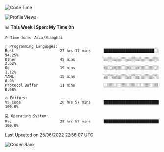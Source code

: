 <!--START_SECTION:waka-->
![Code Time](http://img.shields.io/badge/Code%20Time-1%2C440%20hrs%2045%20mins-blue)

![Profile Views](http://img.shields.io/badge/Profile%20Views-21-blue)

📊 **This Week I Spent My Time On** 

```text
⌚︎ Time Zone: Asia/Shanghai

💬 Programming Languages: 
Rust                     27 hrs 17 mins      ███████████████████████░░   94.25% 
Other                    45 mins             ░░░░░░░░░░░░░░░░░░░░░░░░░   2.62% 
Go                       19 mins             ░░░░░░░░░░░░░░░░░░░░░░░░░   1.12% 
YAML                     15 mins             ░░░░░░░░░░░░░░░░░░░░░░░░░   0.9% 
Protocol Buffer          11 mins             ░░░░░░░░░░░░░░░░░░░░░░░░░   0.68%

🔥 Editors: 
VS Code                  28 hrs 57 mins      █████████████████████████   100.0%

💻 Operating System: 
Mac                      28 hrs 57 mins      █████████████████████████   100.0%

```


 Last Updated on 25/06/2022 22:56:07 UTC
<!--END_SECTION:waka-->

![CodersRank](https://cr-skills-chart-widget.azurewebsites.net/api/api?username=BugenZhao&padding=16&tooltip=true&branding=false&sort-by-score=true&skills=Rust%2C%20Swift%2C%20C%2C%20TypeScript%2C%20Java%2C%20Go%2C%20Dart%2C%20C%2B%2B%2C%20Python%2C%20Assembly%2C%20Shell%2C%20Kotlin)
